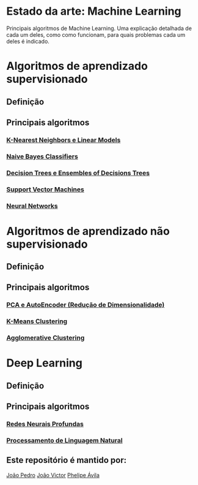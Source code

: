 # Estado da arte: Machine Learning
Principais algoritmos de Machine Learning. Uma explicação detalhada de cada um deles, como como funcionam, para quais problemas cada um deles é indicado.

# Algoritmos de aprendizado supervisionado

## Definição
## Principais algoritmos
### [K-Nearest Neighbors e Linear Models](KNN-and-linear-models)
### [Naive Bayes Classifiers](https://www.google.com/)
### [Decision Trees e Ensembles of Decisions Trees](https://www.google.com/)
### [Support Vector Machines](https://www.google.com/)
### [Neural Networks](https://www.google.com/)

# Algoritmos de aprendizado não supervisionado

## Definição
## Principais algoritmos
### [PCA e AutoEncoder (Redução de Dimensionalidade)](https://adotg.github.io/knn-what-how-why/)
### [K-Means Clustering](https://www.google.com/)
### [Agglomerative Clustering](https://www.google.com/)

# Deep Learning
## Definição
## Principais algoritmos
### [Redes Neurais Profundas](https://www.google.com/)
### [Processamento de Linguagem Natural](https://www.google.com/)


## Este repositório é mantido por:

[João Pedro](https://medium.com/)
[João Victor](https://medium.com/)
[Phelipe Ávila](https://medium.com/)

